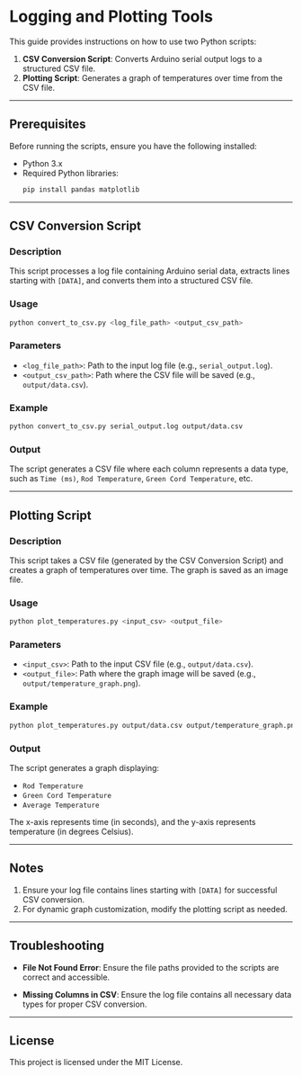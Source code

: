 # Logging and Plotting Tools

This guide provides instructions on how to use two Python scripts:

1. **CSV Conversion Script**: Converts Arduino serial output logs to a structured CSV file.
2. **Plotting Script**: Generates a graph of temperatures over time from the CSV file.

---

## Prerequisites

Before running the scripts, ensure you have the following installed:

- Python 3.x
- Required Python libraries:
  ```bash
  pip install pandas matplotlib
  ```

---

## CSV Conversion Script

### Description
This script processes a log file containing Arduino serial data, extracts lines starting with `[DATA]`, and converts them into a structured CSV file.

### Usage
```bash
python convert_to_csv.py <log_file_path> <output_csv_path>
```

### Parameters
- `<log_file_path>`: Path to the input log file (e.g., `serial_output.log`).
- `<output_csv_path>`: Path where the CSV file will be saved (e.g., `output/data.csv`).

### Example
```bash
python convert_to_csv.py serial_output.log output/data.csv
```

### Output
The script generates a CSV file where each column represents a data type, such as `Time (ms)`, `Rod Temperature`, `Green Cord Temperature`, etc.

---

## Plotting Script

### Description
This script takes a CSV file (generated by the CSV Conversion Script) and creates a graph of temperatures over time. The graph is saved as an image file.

### Usage
```bash
python plot_temperatures.py <input_csv> <output_file>
```

### Parameters
- `<input_csv>`: Path to the input CSV file (e.g., `output/data.csv`).
- `<output_file>`: Path where the graph image will be saved (e.g., `output/temperature_graph.png`).

### Example
```bash
python plot_temperatures.py output/data.csv output/temperature_graph.png
```

### Output
The script generates a graph displaying:
- `Rod Temperature`
- `Green Cord Temperature`
- `Average Temperature`

The x-axis represents time (in seconds), and the y-axis represents temperature (in degrees Celsius).

---

## Notes

1. Ensure your log file contains lines starting with `[DATA]` for successful CSV conversion.
2. For dynamic graph customization, modify the plotting script as needed.

---

## Troubleshooting

- **File Not Found Error**:
  Ensure the file paths provided to the scripts are correct and accessible.

- **Missing Columns in CSV**:
  Ensure the log file contains all necessary data types for proper CSV conversion.

---

## License
This project is licensed under the MIT License.

